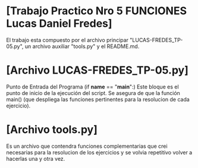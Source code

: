 # [Trabajo Practico Nro 5 FUNCIONES Lucas Daniel Fredes]

El trabajo esta compuesto por el archivo principar "LUCAS-FREDES_TP-05.py", un archivo auxiliar "tools.py" y el README.md.

# [Archivo LUCAS-FREDES_TP-05.py]
Punto de Entrada del Programa (if __name__ == "__main__":)
Este bloque es el punto de inicio de la ejecución del script. Se asegura de que la función main() (que despliega las funciones pertinentes para la resolucion de cada ejercicio).

# [Archivo tools.py]
Es un archivo que contendra funciones complementarias que crei necesarias para la resolucion de los ejercicios y se volvia repetitivo volver a hacerlas una y otra vez.